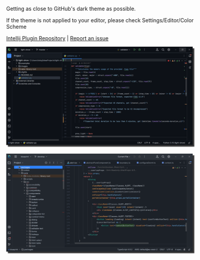 Getting as close to GitHub's dark theme as possible.

If the theme is not applied to your editor, please check Settings/Editor/Color Scheme
  
[Intellij Plugin Repository](https://plugins.jetbrains.com/plugin/19291-github-dark) | [Report an issue](https://github.com/toby-j/Intellij_GitHub_Dark_Theme/issues)  

![Screenshot](/screenshots/7-small.png)

![Screenshot](/screenshots/8-small.png)
